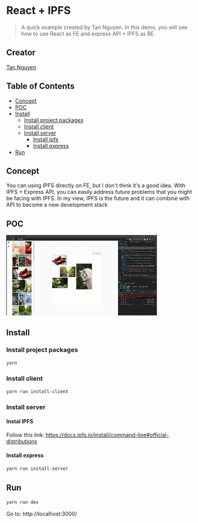 # React + IPFS

> A quick example created by Tan Nguyen. In this demo, you will see how to use React as FE and express API + IPFS as BE

## Creator

[Tan Nguyen](https://github.com/tannguyen248)

## Table of Contents

- [Concept](#concept)
- [POC](#poc)
- [Install](#install)
  - [Install project packages](#install-project-packages)
  - [Install client](#install-client)
  - [Install server](#install-server)
    - [Install ipfs](#install-ipfs)
    - [Install express](#install-express)
- [Run](#run)

## Concept

You can using IPFS directly on FE, but I don't think it's a good idea. With IPFS + Express API, you can easily address future problems that you might be facing with IPFS. In my view, IPFS is the future and it can combine with API to become a new development stack

## POC

![proof-of-concept](demo.gif)

## Install

### Install project packages

```bash
yarn
```

### Install client

```bash
yarn run install-client
```

### Install server

#### Instal IPFS

Follow this link: https://docs.ipfs.io/install/command-line#official-distributions

#### Install express

```sh
yarn run install-server
```

## Run

```sh
yarn run dev
```

Go to: http://localhost:3000/
